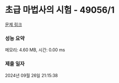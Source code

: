# 초급 마법사의 시험 - 49056/1 

[문제 링크](https://level.goorm.io/exam/49056/%EC%B4%88%EA%B8%89-%EB%A7%88%EB%B2%95%EC%82%AC%EC%9D%98-%EC%8B%9C%ED%97%98/quiz/1) 

### 성능 요약

메모리: 4.60 MB, 시간: 0.00 ms

### 제출 일자

2024년 09월 26일 21:15:38

